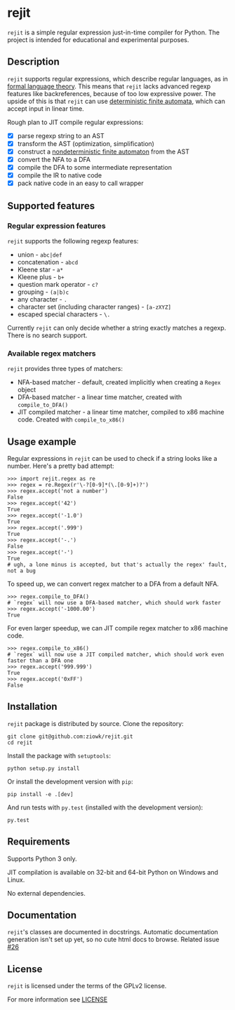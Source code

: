 # rejit
`rejit` is a simple regular expression just-in-time compiler for Python. The
project is intended for educational and experimental purposes.

## Description
`rejit` supports regular expressions, which describe regular languages, as in
[formal language theory](https://en.wikipedia.org/wiki/Regular_expression#Formal_language_theory).
This means that `rejit` lacks advanced regexp features like backreferences,
because of too low expressive power. The upside of this is that `rejit` can use
[deterministic finite automata](https://en.wikipedia.org/wiki/Deterministic_finite_automaton),
which can accept input in linear time.

Rough plan to JIT compile regular expressions:
* [x] parse regexp string to an AST
* [x] transform the AST (optimization, simplification)
* [x] construct a [nondeterministic finite automaton](http://en.wikipedia.org/wiki/Nondeterministic_finite_automaton) from the AST
* [x] convert the NFA to a DFA
* [x] compile the DFA to some intermediate representation
* [x] compile the IR to native code
* [x] pack native code in an easy to call wrapper

## Supported features
### Regular expression features
`rejit` supports the following regexp features:
* union - `abc|def`
* concatenation - `abcd`
* Kleene star - `a*`
* Kleene plus - `b+`
* question mark operator - `c?`
* grouping - `(a|b)c`
* any character - `.`
* character set (including character ranges) - `[a-zXYZ]`
* escaped special characters - `\.`

Currently `rejit` can only decide whether a string exactly matches a regexp.
There is no search support.

### Available regex matchers
`rejit` provides three types of matchers:
* NFA-based matcher - default, created implicitly when creating a `Regex` object
* DFA-based matcher - a linear time matcher, created with `compile_to_DFA()`
* JIT compiled matcher - a linear time matcher, compiled to x86 machine code.
Created with `compile_to_x86()`

## Usage example
Regular expressions in `rejit` can be used to check if a string looks like a
number. Here's a pretty bad attempt:
```
>>> import rejit.regex as re
>>> regex = re.Regex(r'\-?[0-9]*(\.[0-9]+)?')
>>> regex.accept('not a number')
False
>>> regex.accept('42')
True
>>> regex.accept('-1.0')
True
>>> regex.accept('.999')
True
>>> regex.accept('-.')
False
>>> regex.accept('-')
True
# ugh, a lone minus is accepted, but that's actually the regex' fault, not a bug
```
To speed up, we can convert regex matcher to a DFA from a default NFA.
```
>>> regex.compile_to_DFA()
# `regex` will now use a DFA-based matcher, which should work faster
>>> regex.accept('-1000.00')
True
```
For even larger speedup, we can JIT compile regex matcher to x86 machine code.
```
>>> regex.compile_to_x86()
# `regex` will now use a JIT compiled matcher, which should work even faster than a DFA one
>>> regex.accept('999.999')
True
>>> regex.accept('0xFF')
False
```

## Installation
`rejit` package is distributed by source. Clone the repository:
```
git clone git@github.com:ziowk/rejit.git
cd rejit
```

Install the package with `setuptools`:
```
python setup.py install
```

Or install the development version with `pip`:
```
pip install -e .[dev]
```

And run tests with `py.test` (installed with the development version):
```
py.test
```

## Requirements
Supports Python 3 only.

JIT compilation is available on 32-bit and 64-bit Python on Windows and Linux.

No external dependencies.

## Documentation
`rejit`'s classes are documented in docstrings. Automatic documentation
generation isn't set up yet, so no cute html docs to browse. Related issue
[#26](https://github.com/ziowk/rejit/issues/26)

## License
`rejit` is licensed under the terms of the GPLv2 license.

For more information see [LICENSE](LICENSE)

